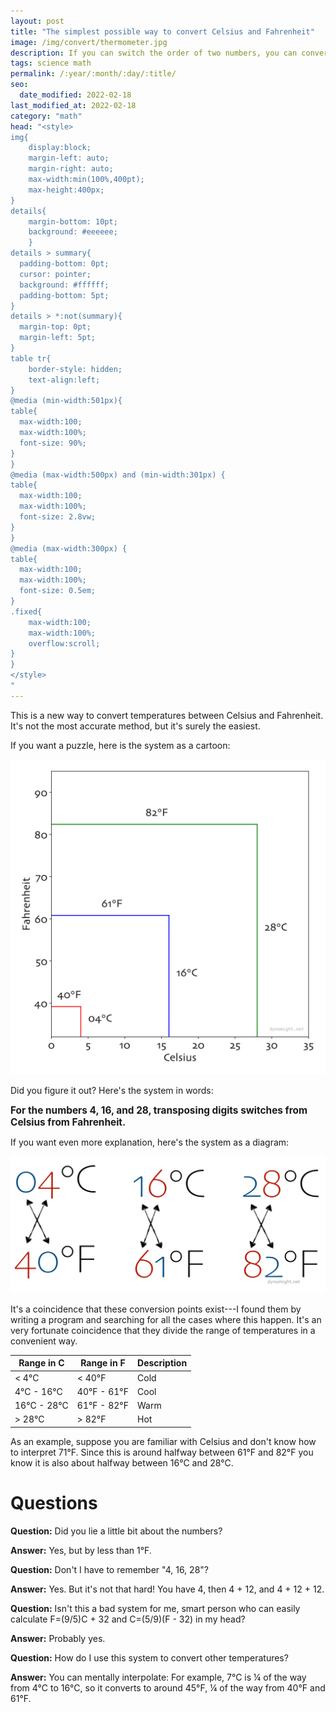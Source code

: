 ```yaml
---
layout: post
title: "The simplest possible way to convert Celsius and Fahrenheit"
image: /img/convert/thermometer.jpg
description: If you can switch the order of two numbers, you can convert temperatures.
tags: science math
permalink: /:year/:month/:day/:title/
seo:
  date_modified: 2022-02-18
last_modified_at: 2022-02-18
category: "math"
head: "<style>
img{
    display:block;
    margin-left: auto;
    margin-right: auto;
    max-width:min(100%,400pt);
    max-height:400px;
}
details{
    margin-bottom: 10pt;
    background: #eeeeee;
    }
details > summary{
  padding-bottom: 0pt;
  cursor: pointer;
  background: #ffffff;
  padding-bottom: 5pt;
}
details > *:not(summary){
  margin-top: 0pt;
  margin-left: 5pt;
}
table tr{
    border-style: hidden;
    text-align:left;
}
@media (min-width:501px){
table{
  max-width:100;
  max-width:100%;
  font-size: 90%;
}
}
@media (max-width:500px) and (min-width:301px) {
table{
  max-width:100;
  max-width:100%;
  font-size: 2.8vw;
}
}
@media (max-width:300px) {
table{
  max-width:100;
  max-width:100%;
  font-size: 0.5em;
}
.fixed{
    max-width:100;
    max-width:100%;
    overflow:scroll;
}
}
</style>
"
---
```


This is a new way to convert temperatures between Celsius and Fahrenheit. It's not the most accurate method, but it's surely the easiest.

If you want a puzzle, here is the system as a cartoon:

![conversion as lines](/img/convert/convert.svg)

Did you figure it out? Here's the system in words:

<span style="font-size:110%; font-weight:bold;">For the numbers 4, 16, and 28, transposing digits switches from Celsius from Fahrenheit.</span>

If you want even more explanation, here's the system as a diagram:

![conversion as transposition](/img/convert/transpose.svg)

It's a coincidence that these conversion points exist---I found them by writing a program and searching for all the cases where this happen. It's an very fortunate coincidence that they divide the range of temperatures in a convenient way.

Range in C | Range in F | Description
-|-|-
< 4°C | < 40°F | Cold
4°C - 16°C | 40°F - 61°F | Cool
16°C - 28°C | 61°F - 82°F | Warm
> 28°C | > 82°F | Hot

As an example, suppose you are familiar with Celsius and don't know how to interpret 71°F. Since this is around halfway between 61°F and 82°F you know it is also about halfway between 16°C and 28°C.

# Questions

**Question:** Did you lie a little bit about the numbers?

**Answer:** Yes, but by less than 1°F.

**Question:** Don't I have to remember "4, 16, 28"?

**Answer:** Yes. But it's not that hard! You have 4, then 4 + 12, and 4 + 12 + 12.

**Question:** Isn't this a bad system for me, smart person who can easily calculate F=(9/5)C + 32 and C=(5/9)(F - 32) in my head?

**Answer:** Probably yes.

**Question:** How do I use this system to convert other temperatures?

**Answer:** You can mentally interpolate: For example, 7°C is ¼ of the way from 4°C to 16°C, so it converts to around 45°F, ¼ of the way from 40°F and 61°F.
